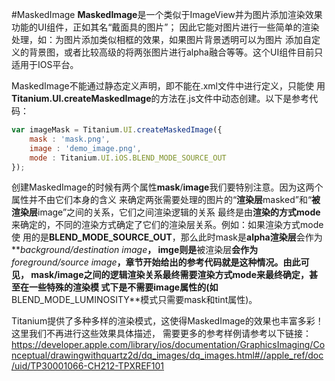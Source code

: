 #MaskedImage
**MaskedImage**是一个类似于ImageView并为图片添加渲染效果功能的UI组件，正如其名“戴面具的图片”；
因此它能对图片进行一些简单的渲染处理，如：为图片添加类似相框的效果，如果图片背景透明可以为图片
添加自定义的背景图，或者比较高级的将两张图片进行alpha融合等等。这个UI组件目前只适用于IOS平台。

MaskedImage不能通过静态定义声明，即不能在.xml文件中进行定义，只能使
用**Titanium.UI.createMaskedImage**的方法在.js文件中动态创建。以下是参考代码：

```js
var imageMask = Titanium.UI.createMaskedImage({
    mask : 'mask.png',
    image : 'demo_image.png',
    mode : Titanium.UI.iOS.BLEND_MODE_SOURCE_OUT
});
```

创建MaskedImage的时候有两个属性**mask**/**image**我们要特别注意。因为这两个属性并不由它们本身的含义
来确定两张需要处理的图片的“**渲染层**masked”和“**被渲染层**image”之间的关系，它们之间渲染逻辑的关系
最终是由**渲染的方式mode**来确定的，不同的渲染方式确定了它们的渲染层关系。例如：如果渲染方式mode使
用的是**BLEND_MODE_SOURCE_OUT**，那么此时mask是**alpha渲染层**会作为**_background/destination image_**，
imge则是**被渲染层**会作为**_foreground/source image_**，章节开始给出的参考代码就是这种情况。由此可见，
mask/image之间的逻辑渲染关系最终需要渲染方式mode来最终确定，甚至在一些特殊的渲染模
式下是不需要image属性的(如**BLEND_MODE_LUMINOSITY**模式只需要mask和tint属性)。

Titanium提供了多种多样的渲染模式，这使得MaskedImage的效果也丰富多彩！这里我们不再进行这些效果具体描述，
需要更多的参考样例请参考以下链接：
https://developer.apple.com/library/ios/documentation/GraphicsImaging/Conceptual/drawingwithquartz2d/dq_images/dq_images.html#//apple_ref/doc/uid/TP30001066-CH212-TPXREF101
